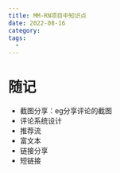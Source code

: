 ```yaml
---
title: MM-RN项目中知识点
date: 2022-08-16
category: 
tags:
  - 
---
```


<!-- more -->

# 随记

- 截图分享：eg分享评论的截图
- 评论系统设计
- 推荐流
- 富文本
- 链接分享
- 短链接